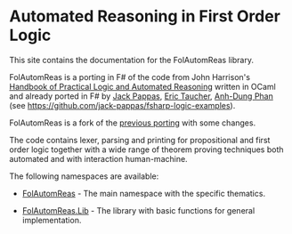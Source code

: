 # Automated Reasoning in First Order Logic

This site contains the documentation for the FolAutomReas library.

FolAutomReas is a porting in F# of the code from John Harrison's [Handbook of Practical Logic and Automated Reasoning](https://www.cl.cam.ac.uk/~jrh13/atp/index.html) written in OCaml and already ported in F# by [Jack Pappas](https://github.com/jack-pappas), [Eric Taucher](https://github.com/EricGT), [Anh-Dung Phan](https://github.com/dungpa) (see https://github.com/jack-pappas/fsharp-logic-examples).

FolAutomReas is a fork of the [previous porting](https://github.com/jack-pappas/fsharp-logic-examples) with some changes.

The code contains lexer, parsing and printing for propositional and first order logic together with a wide range of theorem proving techniques both automated and with interaction human-machine.

The following namespaces are available:

* [FolAutomReas](/reference/folautomreas.html) - The main namespace with the specific thematics.

* [FolAutomReas.Lib](/reference/folautomreas-lib.html) - The library with basic functions for general implementation.


